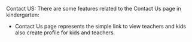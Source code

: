 Contact US:
There are some features related to the Contact Us page in
kindergarten:

+ Contact Us page represents the simple link to view teachers and kids also create profile for kids and teachers.


